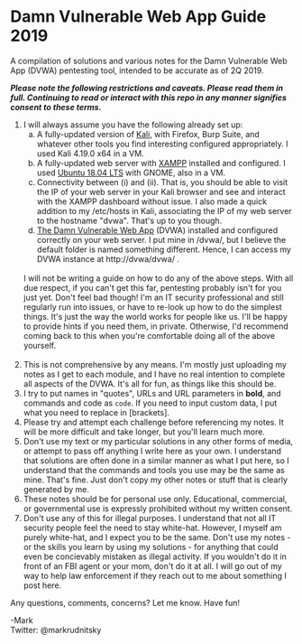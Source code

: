 # Damn Vulnerable Web App Guide 2019
A compilation of solutions and various notes for the Damn Vulnerable Web App (DVWA) pentesting tool, intended to be accurate as of 2Q 2019.

<b><i>Please note the following restrictions and caveats. Please read them in full. Continuing to read or interact with this repo in any manner signifies consent to these terms.</i></b>
<ol type="1">
  <li>I will always assume you have the following already set up:
    <ol type="a">
      <li>A fully-updated version of <a href=https://www.kali.org/downloads/ target="_blank">Kali</a>, with Firefox, Burp Suite, and whatever other tools you find interesting configured appropriately. I used Kali 4.19.0 x64 in a VM.</li>
      <li>A fully-updated web server with <a href=https://www.apachefriends.org/download.html target="_blank">XAMPP</a> installed and configured. I used <a href=https://www.ubuntu.com/download/ target="_blank">Ubuntu 18.04 LTS</a> with GNOME, also in a VM.</li>
      <li>Connectivity between (i) and (ii). That is, you should be able to visit the IP of your web server in your Kali browser and see and interact with the XAMPP dashboard without issue. I also made a quick addition to my /etc/hosts in Kali, associating the IP of my web server to the hostname "dvwa". That's up to you though.</li>
      <li><a href=http://www.dvwa.co.uk/ target="_blank">The Damn Vulnerable Web App</a> (DVWA) installed and configured correctly on your web server. I put mine in /dvwa/, but I believe the default folder is named something different. Hence, I can access my DVWA instance at http://dvwa/dvwa/ .</li>
    </ol>
  <br>
  I will not be writing a guide on how to do any of the above steps. With all due respect, if you can't get this far, pentesting probably isn't for you just yet. Don't feel bad though! I'm an IT security professional and still regularly run into issues, or have to re-look up how to do the simplest things. It's just the way the world works for people like us. I'll be happy to provide hints if you need them, in private. Otherwise, I'd recommend coming back to this when you're comfortable doing all of the above yourself.
    <br><br>
  </li>
  <li>This is not comprehensive by any means. I'm mostly just uploading my notes as I get to each module, and I have no real intention to complete all aspects of the DVWA. It's all for fun, as things like this should be.</li>
  <li>I try to put names in &#34;quotes&#34;, URLs and URL parameters in <b>bold</b>, and commands and code as <code>code</code>. If you need to input custom data, I put what you need to replace in [brackets].</li>
  <li>Please try and attempt each challenge before referencing my notes. It will be more difficult and take longer, but you'll learn much more.</li>
  <li>Don't use my text or my particular solutions in any other forms of media, or attempt to pass off anything I write here as your own. I understand that solutions are often done in a similar manner as what I put here, so I understand that the commands and tools you use may be the same as mine. That's fine. Just don't copy my other notes or stuff that is clearly generated by me.</li> 
  <li>These notes should be for personal use only. Educational, commercial, or governmental use is expressly prohibited without my written consent.</li>
  <li>Don't use any of this for illegal purposes. I understand that not all IT security people feel the need to stay white-hat. However, I myself am purely white-hat, and I expect you to be the same. Don't use my notes - or the skills you learn by using my solutions - for anything that could even be concievably mistaken as illegal activity. If you wouldn't do it in front of an FBI agent or your mom, don't do it at all. I will go out of my way to help law enforcement if they reach out to me about something I post here.</li>
</ol>

Any questions, comments, concerns? Let me know. Have fun!

-Mark
<br>
Twitter: @markrudnitsky
